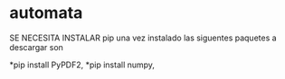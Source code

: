 # automata
SE NECESITA INSTALAR pip
una vez instalado 
las siguentes paquetes a descargar son

*pip install PyPDF2,
*pip install numpy,
